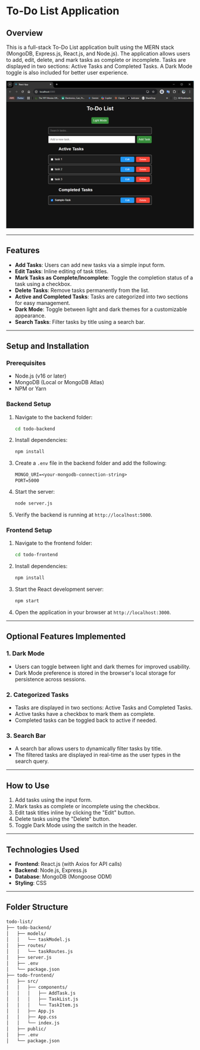 # To-Do List Application

## Overview
This is a full-stack To-Do List application built using the MERN stack (MongoDB, Express.js, React.js, and Node.js). The application allows users to add, edit, delete, and mark tasks as complete or incomplete. Tasks are displayed in two sections: Active Tasks and Completed Tasks. A Dark Mode toggle is also included for better user experience.

![To-Do List Application Screenshot](https://github.com/07themiya/todo-list/blob/9f1b65dc2cea323e58185a638aecf9c6f1a13ce1/screenshot.png)

---

## Features
- **Add Tasks**: Users can add new tasks via a simple input form.
- **Edit Tasks**: Inline editing of task titles.
- **Mark Tasks as Complete/Incomplete**: Toggle the completion status of a task using a checkbox.
- **Delete Tasks**: Remove tasks permanently from the list.
- **Active and Completed Tasks**: Tasks are categorized into two sections for easy management.
- **Dark Mode**: Toggle between light and dark themes for a customizable appearance.
- **Search Tasks**: Filter tasks by title using a search bar.

---

## Setup and Installation

### Prerequisites
- Node.js (v16 or later)
- MongoDB (Local or MongoDB Atlas)
- NPM or Yarn

### Backend Setup
1. Navigate to the backend folder:
   ```bash
   cd todo-backend
   ```
2. Install dependencies:
   ```bash
   npm install
   ```
3. Create a `.env` file in the backend folder and add the following:
   ```env
   MONGO_URI=<your-mongodb-connection-string>
   PORT=5000
   ```
4. Start the server:
   ```bash
   node server.js
   ```
5. Verify the backend is running at `http://localhost:5000`.

### Frontend Setup
1. Navigate to the frontend folder:
   ```bash
   cd todo-frontend
   ```
2. Install dependencies:
   ```bash
   npm install
   ```
3. Start the React development server:
   ```bash
   npm start
   ```
4. Open the application in your browser at `http://localhost:3000`.

---

## Optional Features Implemented

### 1. **Dark Mode**
   - Users can toggle between light and dark themes for improved usability.
   - Dark Mode preference is stored in the browser's local storage for persistence across sessions.

### 2. **Categorized Tasks**
   - Tasks are displayed in two sections: Active Tasks and Completed Tasks.
   - Active tasks have a checkbox to mark them as complete.
   - Completed tasks can be toggled back to active if needed.

### 3. **Search Bar**
   - A search bar allows users to dynamically filter tasks by title.
   - The filtered tasks are displayed in real-time as the user types in the search query.

---

## How to Use
1. Add tasks using the input form.
2. Mark tasks as complete or incomplete using the checkbox.
3. Edit task titles inline by clicking the "Edit" button.
4. Delete tasks using the "Delete" button.
5. Toggle Dark Mode using the switch in the header.

---

## Technologies Used
- **Frontend**: React.js (with Axios for API calls)
- **Backend**: Node.js, Express.js
- **Database**: MongoDB (Mongoose ODM)
- **Styling**: CSS

---

## Folder Structure
```
todo-list/
├── todo-backend/
│   ├── models/
│   │   └── taskModel.js
│   ├── routes/
│   │   └── taskRoutes.js
│   ├── server.js
│   ├── .env
│   └── package.json
├── todo-frontend/
│   ├── src/
│   │   ├── components/
│   │   │   ├── AddTask.js
│   │   │   ├── TaskList.js
│   │   │   └── TaskItem.js
│   │   ├── App.js
│   │   ├── App.css
│   │   └── index.js
│   ├── public/
│   ├── .env
│   └── package.json
```


